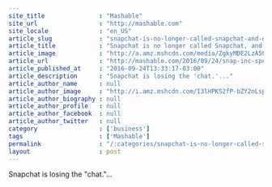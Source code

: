```yaml
---
site_title               : "Mashable"
site_url                 : "http://mashable.com"
site_locale              : "en_US"
article_slug             : "snapchat-is-no-longer-called-snapchat-and-other-exciting-developments"
article_title            : "Snapchat is no longer called Snapchat, and other exciting developments"
article_image            : "http://a.amz.mshcdn.com/media/ZgkyMDE2LzA5LzI0LzQxL1NwZWNzMS5lY2Q0Mi5wbmcKcAl0aHVtYgkxMjAweDYzMAplCWpwZw/c17fc9d9/675/Specs1.jpg"
article_url              : "http://mashable.com/2016/09/24/snap-inc-spectacles/"
article_published_at     : "2016-09-24T13:33:17-03:00"
article_description      : "Snapchat is losing the 'chat.'..."
article_author_name      : null
article_author_image     : "http://i.amz.mshcdn.com/I3lHPKS2fP-bZY2nLspB6vFqpVE=/90x90/2016%2F09%2F16%2F16%2Fhttpi.amz.mshcdn.comHORIoaoYBZw5pj5YsWmflmgt7s250x2.3f7b0.jpg"
article_author_biography : null
article_author_profile   : null
article_author_facebook  : null
article_author_twitter   : null
category                 : ['business']
tags                     : ['Mashable']
permalink                : "/:categories/snapchat-is-no-longer-called-snapchat-and-other-exciting-developments/"
layout                   : post
---
```


Snapchat is losing the "chat."...
